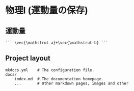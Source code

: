 <script type="text/javascript" async src="https://cdnjs.cloudflare.com/ajax/libs/mathjax/3.2.2/es5/tex-mml-chtml.min.js">
</script>
<script type="text/x-mathjax-config">
 MathJax.Hub.Config({
 tex2jax: {
 inlineMath: [['$', '$'] ],
 displayMath: [ ['$$','$$'], ["\\[","\\]"] ]
 }
 });
</script>

# 物理I (運動量の保存)

## 運動量
    ``` \vec{\mathstrut a}+\vec{\mathstrut b} ```

## Project layout

    mkdocs.yml    # The configuration file.
    docs/
        index.md  # The documentation homepage.
        ...       # Other markdown pages, images and other
